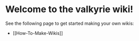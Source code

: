 # Welcome to the valkyrie wiki!  

See the following page to get started making your own wikis:

* [[How-To-Make-Wikis]]